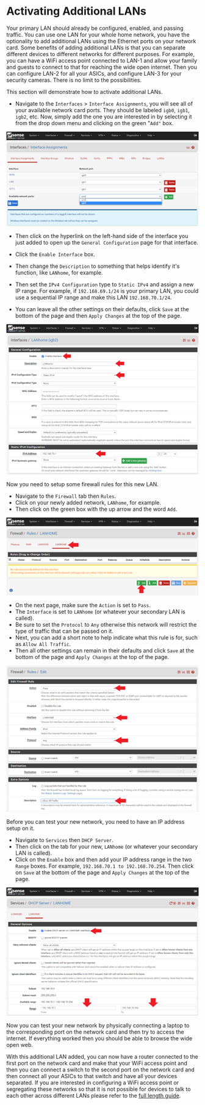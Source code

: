 # Activating Additional LANs
Your primary LAN should already be configured, enabled, and passing traffic. You can use one LAN for your whole home network, you have the optionality to add additional LANs using the Ethernet ports on your network card. Some benefits of adding additional LANs is that you can separate different devices to different networks for different purposes. For example, you can have a WiFi access point connected to LAN-1 and allow your family and guests to connect to that for reaching the wide open internet. Then you can configure LAN-2 for all your ASICs, and configure LAN-3 for your security cameras. There is no limit to the possibilities. 

This section will demonstrate how to activate additional LANs. 

- Navigate to the `Interfaces` > `Interface Assignments`, you will see all of your available network card ports. They should be labeled `igb0`, `igb1`, `igb2`, etc. Now, simply add the one you are interested in by selecting it from the drop down menu and clicking on the green "`Add"` box.

![](assets/pfSenseAdvancedConfig0.png)

- Then click on the hyperlink on the left-hand side of the interface you just added to open up the `General Configuration` page for that interface. 

- Click the `Enable Interface` box.

- Then change the `Description` to something that helps identify it's function, like `LANhome`, for example. 

- Then set the `IPv4 Configuration` type to `Static IPv4` and assign a new IP range. For example, if `192.168.69.1/24` is your primary LAN, you could use a sequential IP range and make this LAN `192.168.70.1/24`. 

- You can leave all the other settings on their defaults, click `Save` at the bottom of the page and then `Apply Changes` at the top of the page.

![](assets/pfSenseAdvancedConfig1.png) 

Now you need to setup some firewall rules for this new LAN. 

- Navigate to the `Firewall` tab then `Rules`. 
- Click on your newly added network, `LANhome`, for example. 
- Then click on the green box with the up arrow and the word `Add`. 

![](assets/pfSenseAdvancedConfig2.png)

- On the next page, make sure the `Action` is set to `Pass`.
- The `Interface` is set to `LANhome` (or whatever your secondary LAN is called).
- Be sure to set the `Protocol` to `Any` otherwise this network will restrict the type of traffic that can be passed on it. 
- Next, you can add a short note to help indicate what this rule is for, such as `Allow All Traffic`. 
- Then all other settings can remain in their defaults and click `Save` at the bottom of the page and `Apply Changes` at the top of the page.

![](assets/pfSenseAdvancedConfig3.png)

Before you can test your new network, you need to have an IP address setup on it. 

- Navigate to `Services` then `DHCP Server`. 
- Then click on the tab for your new, `LANhome` (or whatever your secondary LAN is called). 
- Click on the `Enable` box and then add your IP address range in the two `Range` boxes. For example, `192.168.70.1 to 192.168.70.254`. Then click on `Save` at the bottom of the page and `Apply Changes` at the top of the page.

![](assets/pfSenseAdvancedConfig4.png)

Now you can test your new network by physically connecting a laptop to the corresponding port on the network card and then try to access the internet. If everything worked then you should be able to browse the wide open web. 

With this additional LAN added, you can now have a router connected to the first port on the network card and make that your WiFi access point and then you can connect a switch to the second port on the network card and then connect all your ASICs to that switch and have all your devices separated. If you are interested in configuring a WiFi access point or segregating these networks so that it is not possible for devices to talk to each other across different LANs please refer to the [full length guide](https://www.econoalchemist.com/post/bitcoin-home-mining-network-privacy/).
